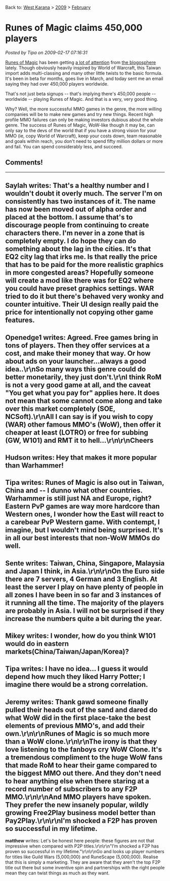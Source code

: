 Back to: [West Karana](/posts/westkarana.md) > [2009](/posts/2009/westkarana.md) > [February](./westkarana.md)
# Runes of Magic claims 450,000 players

*Posted by Tipa on 2009-02-17 07:16:31*

[Runes of Magic](http://www.runesofmagic.com/us/index.html) has been getting [a lot of attention](http://adingworld.wordpress.com/2009/02/15/aslan-valley-crafting-and-outfits/) from [the blogosphere](http://notadiary.typepad.com/mysticworlds/runes-of-magic/) lately. Though obviously heavily inspired by World of Warcraft, this Taiwan import adds multi-classing and many other little twists to the basic formula. It's been in beta for months, goes live in March, and today sent me an email saying they had over 450,000 players worldwide.

That's not just beta signups -- that's implying there's 450,000 people -- worldwide -- playing Runes of Magic. And that is a very, very good thing.

Why? Well, the more successful MMO games in the genre, the more willing companies will be to make new games and try new things. Recent high profile MMO failures can only be making investors dubious about the whole genre. The success of Runes of Magic, WoW-like though it may be, can only say to the devs of the world that if you have a strong vision for your MMO (ie, copy World of Warcraft), keep your costs down, team reasonable and goals within reach, you don't need to spend fifty million dollars or more and fail. You can spend considerably less, and succeed.

## Comments!
---
**Saylah** writes: That's a healthy number and I wouldn't doubt it overly much.  The server I'm on consistently has two instances of it.  The name has now been moved out of alpha order and placed at the bottom.  I assume that's to discourage people from continuing to create characters there.  I'm never in a zone that is completely empty.  I do hope they can do something about the lag in the cities.  It's that EQ2 city lag that irks me.  Is that really the price that has to be paid for the more realistic graphics in more congested areas?  Hopefully someone will create a mod like there was for EQ2 where you could have preset graphics settings.  WAR tried to do it but there's behaved very wonky and counter intuitive.  Their UI design really paid the price for intentionally not copying other game features.
---
**Openedge1** writes: Agreed. Free games bring in tons of players. Then they offer services at a cost, and make their money that way. Or how about ads on your launcher...always a good idea..\r\nSo many ways this genre could do better monetarily, they just don't.\r\nI think RoM is not a very good game at all, and the caveat "You get what you pay for" applies here. It does not mean that some cannot come along and take over this market completely (SOE, NCSoft).\r\nAll I can say is if you wish to copy (WAR) other famous MMO's (WoW), then offer it cheaper at least (LOTRO) or free for subbing (GW, W101) and RMT it to hell...\r\n\r\nCheers
---
**Hudson** writes: Hey that makes it more popular than Warhammer!
---
**Tipa** writes: Runes of Magic is also out in Taiwan, China and -- I dunno what other countries. Warhammer is still just NA and Europe, right? Eastern PvP games are way more hardcore than Western ones, I wonder how the East will react to a carebear PvP Western game. With contempt, I imagine, but I wouldn't mind being surprised. It's in all our best interests that non-WoW MMOs do well.
---
**Sente** writes: Taiwan, China, Singapore, Malaysia and Japan I think, in Asia.\r\n\r\nOn the Euro side there are 7 servers, 4 German and 3 English.  At least the server I play on have plenty of people in all zones I have been in so far and 3 instances of it running all the time. The majority of the players are probably in Asia. I will not be surprised if they increase the numbers quite a bit during the year.
---
**Mikey** writes: I wonder, how do you think W101 would do in eastern markets(China/Taiwan/Japan/Korea)?
---
**Tipa** writes: I have no idea... I guess it would depend how much they liked Harry Potter; I imagine there would be a strong correlation.
---
**Jeremy** writes: Thank gawd someone finally pulled their heads out of the sand and dared do what WoW did in the first place-take the best elements of previous MMO's, and add their own.\r\n\r\nRunes of Magic is so much more than a WoW clone.\r\n\r\nThe irony is that they love listening to the fanboys cry WoW Clone.  It's a tremendous compliment to the huge WoW fans that made RoM to hear their game compared to the biggest MMO out there.  And they don't need to hear anything else when there staring at a record number of subscribers to any F2P MMO.\r\n\r\nAnd MMO players have spoken.  They prefer the new insanely popular, wildly growing Free2Play business model better than Pay2Play.\r\n\r\nI'm shocked a F2P has proven so successful in my lifetime.
---
**matthew** writes: Let's be honest here people: these figures are not that impressive when compared with P2P titles.\r\n\r\n"I’m shocked a F2P has proven so successful in my lifetime."\r\n\r\nGo and looks up player numbers for titles like Guild Wars (5,000,000) and RuneScape (5,000,000). Realise that this is simply a marketing. They are aware that they aren't the top F2P title out there but some inventive spin and partnerships with the right people mean they can twist things as much as they want.
